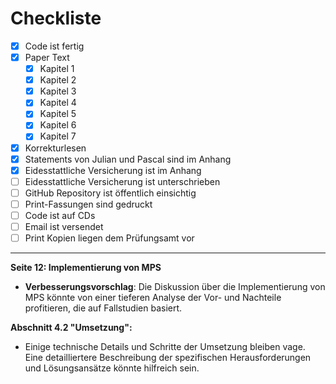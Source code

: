 # Checkliste

- [x] Code ist fertig
- [x] Paper Text
    - [x] Kapitel 1
    - [x] Kapitel 2
    - [x] Kapitel 3
    - [x] Kapitel 4
    - [x] Kapitel 5
    - [x] Kapitel 6
    - [x] Kapitel 7
- [x] Korrekturlesen
- [x] Statements von Julian und Pascal sind im Anhang
- [x] Eidesstattliche Versicherung ist im Anhang
- [ ] Eidesstattliche Versicherung ist unterschrieben
- [ ] GitHub Repository ist öffentlich einsichtig
- [ ] Print-Fassungen sind gedruckt
- [ ] Code ist auf CDs
- [ ] Email ist versendet
- [ ] Print Kopien liegen dem Prüfungsamt vor

---

**Seite 12: Implementierung von MPS**
- **Verbesserungsvorschlag**: Die Diskussion über die Implementierung von MPS könnte von einer tieferen Analyse der Vor- und Nachteile profitieren, die auf Fallstudien basiert.


**Abschnitt 4.2 "Umsetzung":** 
- Einige technische Details und Schritte der Umsetzung bleiben vage. Eine detailliertere Beschreibung der spezifischen Herausforderungen und Lösungsansätze könnte hilfreich sein.
